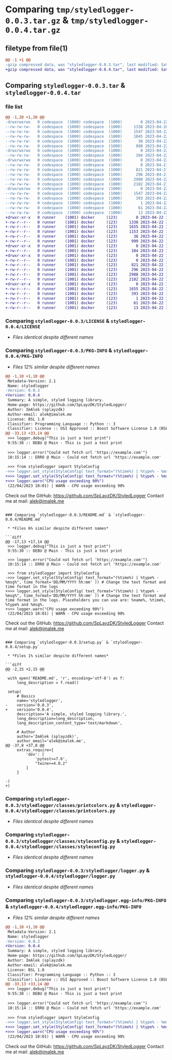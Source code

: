 # Comparing `tmp/styledlogger-0.0.3.tar.gz` & `tmp/styledlogger-0.0.4.tar.gz`

## filetype from file(1)

```diff
@@ -1 +1 @@
-gzip compressed data, was "styledlogger-0.0.3.tar", last modified: Sat Apr 22 10:06:34 2023, max compression
+gzip compressed data, was "styledlogger-0.0.4.tar", last modified: Sat Apr 22 11:39:24 2023, max compression
```

## Comparing `styledlogger-0.0.3.tar` & `styledlogger-0.0.4.tar`

### file list

```diff
@@ -1,20 +1,20 @@
-drwxrwxrwx   0 codespace  (1000) codespace  (1000)        0 2023-04-22 10:06:34.932707 styledlogger-0.0.3/
--rw-rw-rw-   0 codespace  (1000) codespace  (1000)     1338 2023-04-20 07:54:38.000000 styledlogger-0.0.3/LICENSE
--rw-rw-rw-   0 codespace  (1000) codespace  (1000)     1547 2023-04-22 10:06:34.932707 styledlogger-0.0.3/PKG-INFO
--rw-rw-rw-   0 codespace  (1000) codespace  (1000)     1045 2023-04-22 10:04:56.000000 styledlogger-0.0.3/README.md
--rw-rw-rw-   0 codespace  (1000) codespace  (1000)       38 2023-04-22 10:06:34.932707 styledlogger-0.0.3/setup.cfg
--rw-rw-rw-   0 codespace  (1000) codespace  (1000)      998 2023-04-22 10:06:19.000000 styledlogger-0.0.3/setup.py
-drwxrwxrwx   0 codespace  (1000) codespace  (1000)        0 2023-04-22 10:06:34.928707 styledlogger-0.0.3/styledlogger/
--rw-rw-rw-   0 codespace  (1000) codespace  (1000)      104 2023-04-22 09:45:32.000000 styledlogger-0.0.3/styledlogger/__init__.py
-drwxrwxrwx   0 codespace  (1000) codespace  (1000)        0 2023-04-22 10:06:34.932707 styledlogger-0.0.3/styledlogger/classes/
--rw-rw-rw-   0 codespace  (1000) codespace  (1000)        0 2023-04-21 11:27:07.000000 styledlogger-0.0.3/styledlogger/classes/__init__.py
--rw-rw-rw-   0 codespace  (1000) codespace  (1000)      821 2023-04-21 11:27:07.000000 styledlogger-0.0.3/styledlogger/classes/printcolors.py
--rw-rw-rw-   0 codespace  (1000) codespace  (1000)      296 2023-04-21 11:27:07.000000 styledlogger-0.0.3/styledlogger/classes/printtypes.py
--rw-rw-rw-   0 codespace  (1000) codespace  (1000)     2988 2023-04-22 09:59:27.000000 styledlogger-0.0.3/styledlogger/classes/styleconfig.py
--rw-rw-rw-   0 codespace  (1000) codespace  (1000)     2182 2023-04-21 11:30:14.000000 styledlogger-0.0.3/styledlogger/logger.py
-drwxrwxrwx   0 codespace  (1000) codespace  (1000)        0 2023-04-22 10:06:34.928707 styledlogger-0.0.3/styledlogger.egg-info/
--rw-rw-rw-   0 codespace  (1000) codespace  (1000)     1547 2023-04-22 10:06:34.000000 styledlogger-0.0.3/styledlogger.egg-info/PKG-INFO
--rw-rw-rw-   0 codespace  (1000) codespace  (1000)      393 2023-04-22 10:06:34.000000 styledlogger-0.0.3/styledlogger.egg-info/SOURCES.txt
--rw-rw-rw-   0 codespace  (1000) codespace  (1000)        1 2023-04-22 10:06:34.000000 styledlogger-0.0.3/styledlogger.egg-info/dependency_links.txt
--rw-rw-rw-   0 codespace  (1000) codespace  (1000)       61 2023-04-22 10:06:34.000000 styledlogger-0.0.3/styledlogger.egg-info/requires.txt
--rw-rw-rw-   0 codespace  (1000) codespace  (1000)       13 2023-04-22 10:06:34.000000 styledlogger-0.0.3/styledlogger.egg-info/top_level.txt
+drwxr-xr-x   0 runner    (1001) docker     (123)        0 2023-04-22 11:39:24.119378 styledlogger-0.0.4/
+-rw-r--r--   0 runner    (1001) docker     (123)     1338 2023-04-22 11:39:14.000000 styledlogger-0.0.4/LICENSE
+-rw-r--r--   0 runner    (1001) docker     (123)     1655 2023-04-22 11:39:24.119378 styledlogger-0.0.4/PKG-INFO
+-rw-r--r--   0 runner    (1001) docker     (123)     1153 2023-04-22 11:39:14.000000 styledlogger-0.0.4/README.md
+-rw-r--r--   0 runner    (1001) docker     (123)       38 2023-04-22 11:39:24.119378 styledlogger-0.0.4/setup.cfg
+-rw-r--r--   0 runner    (1001) docker     (123)      999 2023-04-22 11:39:14.000000 styledlogger-0.0.4/setup.py
+drwxr-xr-x   0 runner    (1001) docker     (123)        0 2023-04-22 11:39:24.119378 styledlogger-0.0.4/styledlogger/
+-rw-r--r--   0 runner    (1001) docker     (123)      104 2023-04-22 11:39:14.000000 styledlogger-0.0.4/styledlogger/__init__.py
+drwxr-xr-x   0 runner    (1001) docker     (123)        0 2023-04-22 11:39:24.119378 styledlogger-0.0.4/styledlogger/classes/
+-rw-r--r--   0 runner    (1001) docker     (123)        0 2023-04-22 11:39:14.000000 styledlogger-0.0.4/styledlogger/classes/__init__.py
+-rw-r--r--   0 runner    (1001) docker     (123)      821 2023-04-22 11:39:14.000000 styledlogger-0.0.4/styledlogger/classes/printcolors.py
+-rw-r--r--   0 runner    (1001) docker     (123)      296 2023-04-22 11:39:14.000000 styledlogger-0.0.4/styledlogger/classes/printtypes.py
+-rw-r--r--   0 runner    (1001) docker     (123)     2988 2023-04-22 11:39:14.000000 styledlogger-0.0.4/styledlogger/classes/styleconfig.py
+-rw-r--r--   0 runner    (1001) docker     (123)     2182 2023-04-22 11:39:14.000000 styledlogger-0.0.4/styledlogger/logger.py
+drwxr-xr-x   0 runner    (1001) docker     (123)        0 2023-04-22 11:39:24.119378 styledlogger-0.0.4/styledlogger.egg-info/
+-rw-r--r--   0 runner    (1001) docker     (123)     1655 2023-04-22 11:39:24.000000 styledlogger-0.0.4/styledlogger.egg-info/PKG-INFO
+-rw-r--r--   0 runner    (1001) docker     (123)      393 2023-04-22 11:39:24.000000 styledlogger-0.0.4/styledlogger.egg-info/SOURCES.txt
+-rw-r--r--   0 runner    (1001) docker     (123)        1 2023-04-22 11:39:24.000000 styledlogger-0.0.4/styledlogger.egg-info/dependency_links.txt
+-rw-r--r--   0 runner    (1001) docker     (123)       61 2023-04-22 11:39:24.000000 styledlogger-0.0.4/styledlogger.egg-info/requires.txt
+-rw-r--r--   0 runner    (1001) docker     (123)       13 2023-04-22 11:39:24.000000 styledlogger-0.0.4/styledlogger.egg-info/top_level.txt
```

### Comparing `styledlogger-0.0.3/LICENSE` & `styledlogger-0.0.4/LICENSE`

 * *Files identical despite different names*

### Comparing `styledlogger-0.0.3/PKG-INFO` & `styledlogger-0.0.4/PKG-INFO`

 * *Files 12% similar despite different names*

```diff
@@ -1,10 +1,10 @@
 Metadata-Version: 2.1
 Name: styledlogger
-Version: 0.0.3
+Version: 0.0.4
 Summary: A simple, styled logging library.
 Home-page: https://github.com/SpLayzDK/StyledLogger/
 Author: ImAlek (splayzdk)
 Author-email: alek@imalek.me
 License: BSL 1.0
 Classifier: Programming Language :: Python :: 3
 Classifier: License :: OSI Approved :: Boost Software License 1.0 (BSL-1.0)
@@ -33,13 +33,14 @@
 >>> logger.debug("This is just a test print")
 9:55:30 :: DEBU @ Main - This is just a test print
 
 >>> logger.error("Could not fetch url 'https://example.com'")
 10:15:14 :: ERRO @ Main - Could not fetch url 'https://example.com'
 
 >>> from styledlogger import StyleConfig
->>> logger.set_style(StyleConfig( text_format="(%time%) | %type% - %msg%", time_format='DD/MM/YYYY hh:mm' )) # Change the text format and time format in the logs
+>>> logger.set_style(StyleConfig( text_format="(%time%) | %type% - %msg%", time_format='DD/MM/YYYY hh:mm' )) # Change the text format and time format in the logs. Placeholders you can use are: %name%, %time%, %type% and %msg%.
+>>> logger.warn("CPU usage exceeding 90%")
 (22/04/2023 10:01) | WARN - CPU usage exceeding 90%
 ```
 
 Check out the GitHub: https://github.com/SpLayzDK/StyledLogger
 Contact me at mail: alek@imalek.me
```

### Comparing `styledlogger-0.0.3/README.md` & `styledlogger-0.0.4/README.md`

 * *Files 6% similar despite different names*

```diff
@@ -17,13 +17,14 @@
 >>> logger.debug("This is just a test print")
 9:55:30 :: DEBU @ Main - This is just a test print
 
 >>> logger.error("Could not fetch url 'https://example.com'")
 10:15:14 :: ERRO @ Main - Could not fetch url 'https://example.com'
 
 >>> from styledlogger import StyleConfig
->>> logger.set_style(StyleConfig( text_format="(%time%) | %type% - %msg%", time_format='DD/MM/YYYY hh:mm' )) # Change the text format and time format in the logs
+>>> logger.set_style(StyleConfig( text_format="(%time%) | %type% - %msg%", time_format='DD/MM/YYYY hh:mm' )) # Change the text format and time format in the logs. Placeholders you can use are: %name%, %time%, %type% and %msg%.
+>>> logger.warn("CPU usage exceeding 90%")
 (22/04/2023 10:01) | WARN - CPU usage exceeding 90%
 ```
 
 Check out the GitHub: https://github.com/SpLayzDK/StyledLogger
 Contact me at mail: alek@imalek.me
```

### Comparing `styledlogger-0.0.3/setup.py` & `styledlogger-0.0.4/setup.py`

 * *Files 1% similar despite different names*

```diff
@@ -2,15 +2,15 @@
 
 with open('README.md', 'r', encoding='utf-8') as f:
     long_description = f.read()
 
 setup(
     # Basics
     name='styledlogger',
-    version='0.0.3',
+    version='0.0.4',
     description='A simple, styled logging library.',
     long_description=long_description,
     long_description_content_type='text/markdown',
     
     # Author
     author='ImAlek (splayzdk)',
     author_email='alek@imalek.me',
@@ -37,8 +37,8 @@
     extras_require={
         'dev': [
             'pytest>=7.0',
             "twine>=4.0.2"
         ]
     }
 
-)
+)
```

### Comparing `styledlogger-0.0.3/styledlogger/classes/printcolors.py` & `styledlogger-0.0.4/styledlogger/classes/printcolors.py`

 * *Files identical despite different names*

### Comparing `styledlogger-0.0.3/styledlogger/classes/styleconfig.py` & `styledlogger-0.0.4/styledlogger/classes/styleconfig.py`

 * *Files identical despite different names*

### Comparing `styledlogger-0.0.3/styledlogger/logger.py` & `styledlogger-0.0.4/styledlogger/logger.py`

 * *Files identical despite different names*

### Comparing `styledlogger-0.0.3/styledlogger.egg-info/PKG-INFO` & `styledlogger-0.0.4/styledlogger.egg-info/PKG-INFO`

 * *Files 12% similar despite different names*

```diff
@@ -1,10 +1,10 @@
 Metadata-Version: 2.1
 Name: styledlogger
-Version: 0.0.3
+Version: 0.0.4
 Summary: A simple, styled logging library.
 Home-page: https://github.com/SpLayzDK/StyledLogger/
 Author: ImAlek (splayzdk)
 Author-email: alek@imalek.me
 License: BSL 1.0
 Classifier: Programming Language :: Python :: 3
 Classifier: License :: OSI Approved :: Boost Software License 1.0 (BSL-1.0)
@@ -33,13 +33,14 @@
 >>> logger.debug("This is just a test print")
 9:55:30 :: DEBU @ Main - This is just a test print
 
 >>> logger.error("Could not fetch url 'https://example.com'")
 10:15:14 :: ERRO @ Main - Could not fetch url 'https://example.com'
 
 >>> from styledlogger import StyleConfig
->>> logger.set_style(StyleConfig( text_format="(%time%) | %type% - %msg%", time_format='DD/MM/YYYY hh:mm' )) # Change the text format and time format in the logs
+>>> logger.set_style(StyleConfig( text_format="(%time%) | %type% - %msg%", time_format='DD/MM/YYYY hh:mm' )) # Change the text format and time format in the logs. Placeholders you can use are: %name%, %time%, %type% and %msg%.
+>>> logger.warn("CPU usage exceeding 90%")
 (22/04/2023 10:01) | WARN - CPU usage exceeding 90%
 ```
 
 Check out the GitHub: https://github.com/SpLayzDK/StyledLogger
 Contact me at mail: alek@imalek.me
```


